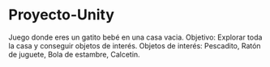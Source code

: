 ﻿# Proyecto-Unity
Juego donde eres un gatito bebé en una casa vacia.
Objetivo: Explorar toda la casa y conseguir objetos de interés.
Objetos de interés: Pescadito, Ratón de juguete, Bola de estambre, Calcetin.
